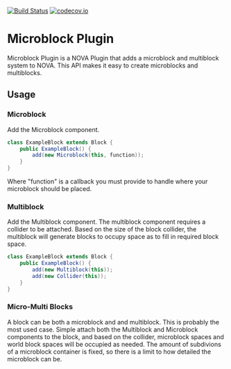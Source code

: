 [![Build Status](https://travis-ci.org/NOVA-Team/Microblock-Plugin.svg?style=flat-square)](https://travis-ci.org/NOVA-Team/Microblock-Plugin)
[![codecov.io](http://codecov.io/github/NOVA-Team/Microblock-Plugin/coverage.svg?branch=master&style=flat-square)](http://codecov.io/github/NOVA-Team/Microblock-Plugin?branch=master)

# Microblock Plugin
Microblock Plugin is a NOVA Plugin that adds a microblock and multiblock system to NOVA. This API makes it easy to create microblocks and multiblocks.

## Usage
### Microblock
Add the Microblock component.

```java
class ExampleBlock extends Block {
	public ExampleBlock() {
		add(new Microblock(this, function));
	}
}

```

Where "function" is a callback you must provide to handle where your microblock should be placed.

### Multiblock
Add the Multiblock component. The multiblock component requires a collider to be attached.
Based on the size of the block collider, the multiblock will generate blocks to occupy space as to fill in required block space.

```java
class ExampleBlock extends Block {
	public ExampleBlock() {
		add(new Multiblock(this));
		add(new Collider(this));
	}
}

```

### Micro-Multi Blocks
A block can be both a microblock and and multiblock. This is probably the most used case.
Simple attach both the Multiblock and Microblock components to the block, and based on the collider,
microblock spaces and world block spaces will be occupied as needed. The amount of subdivions of a microblock
container is fixed, so there is a limit to how detailed the microblock can be.
